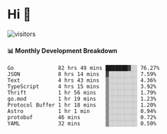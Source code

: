 # Hi 👋
 
![visitors](https://visitor-badge.glitch.me/badge?page_id=sorcererxw.sorcererx)

#### 📊 Monthly Development Breakdown

<!--START_SECTION:waka-->
```text
Go              82 hrs 49 mins ███████▓░░ 76.27%
JSON            8 hrs 14 mins  ▓░░░░░░░░░ 7.59%
Text            4 hrs 43 mins  ▒░░░░░░░░░ 4.36%
TypeScript      4 hrs 15 mins  ▒░░░░░░░░░ 3.92%
Thrift          1 hr 56 mins   ▒░░░░░░░░░ 1.79%
go.mod          1 hr 19 mins   ▒░░░░░░░░░ 1.23%
Protocol Buffer 1 hr 18 mins   ▒░░░░░░░░░ 1.20%
Astro           1 hr 1 min     ▒░░░░░░░░░ 0.94%
protobuf        46 mins        ▒░░░░░░░░░ 0.72%
YAML            32 mins        ▒░░░░░░░░░ 0.50%
```
<!--END_SECTION:waka-->
